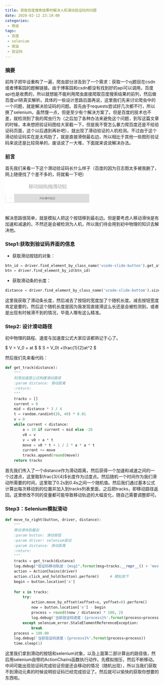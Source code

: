 ```yaml
---
title: 获取百度搜索结果时解决人机滑动验证码的问题
date: 2020-02-12 23:19:00
categories: 
 - 爬虫
tags:
 - 百度
 - selenium
 - 爬虫
 - 验证码
---
```


### 摘要

前阵子把毕设重构了一遍，爬虫部分涉及到了一个需求：获取一个oj题目在csdn或者博客园的题解链接。由于博客园和csdn都没有找到好的api可以调用，百度api也是收费的，所以就想能不能利用爬虫直接爬取百度搜索结果的前列，然后做百度url转真实解析。具体的一些设计思路后面再说，这里我们先来讨论爬虫中的一个问题，就是解决验证码的问题。首先由于requests尝试好几次都不行，所以换了selenium，虽然慢一点，但是至少有个解决方案了。但是百度的技术也不差，就检测到了我的爬虫行为（之后加了各种办法来避免这个问题，到写这篇文章的时候，本来想把验证码图给大家截一下，但是我不管怎么暴力爬百度还是不给验证码页面，这个以后遇到再补吧），就出现了滑动验证的人机检测。不过由于这个滑动验证码实在是太鸡肋了，就是直接滑倒最右边，所以相比于其他一些图形验证码来说还是比较简单的，废话说了一大堆，下面就来说说解决办法。 

<!-- more -->

### 前言

首先我们来看一下这个滑动验证码长什么样子（百度的因为日志图太多被我删了，网上随便找了个差不多的，将就看一下吧） 
![](/resources/images/2020-02-12/verify_code.png)

解决思路很简单，就是模拟人把这个按钮移到最右边。但是要考虑人移动滑块是有加速和减速的，不然还是会被检测为人机，所以我们待会用到初中物理的知识去解决他。 

### Step1:获取到验证码界面的信息

- 获取滑动按钮的对象： 

```python
btn_id = driver.find_element_by_class_name('vcode-slide-button').get_attribute('id')
btn = driver.find_element_by_id(btn_id)
```

- 获取滑动条的长度：

```python
distance = driver.find_element_by_class_name('vcode-slide-bottom').size['width'] - btn.size['width'] + random.randint(0, 4)
```

这里我获取了滑动条长度，然后减去了按钮的宽度加了个随机长度。减去按钮宽度肯定是要的，然后这个随机长度是因为我发现直接滑这么长还是会被检测到，或者是出现有时候滑不到的情况，毕竟人哪有这么精准。

### Step2: 设计滑动路径

初中物理的路程、速度与加速度公式大家应该都熟记于心了。 

$ V = V_0 + at $
$ S = V_0t +\frac{1}{2}at^2 $

然后我们先来看代码： 

```python
def get_track(distance):
    """
    利用加速度公式构建滑动路径
    :param distance: 滑动距离
    :return:
    """
    tracks = []
    current = 0
    mid = distance * 3 / 4
    t = random.randint(20, 40) * 0.01
    v = 0
    while current < distance:
        a = 10 if current < mid else -20
        v0 = v
        v = v0 + a * t
        move = v0 * t + 1 / 2 * a * a * t
        current += move
        tracks.append(round(move))
    return tracks
```

首先我们传入了一个distance作为滑动距离，然后获得一个加速和减速之间的一个过渡点，这里取$\frac{3}{4}$长度作为过度点。然后随机一个时间作为我们滑动所需要的时间，这里取了0.2s到0.4s之间一个随机值。然后我们通过基本公式计算出每次移动到的位置并加入到tracks列表里面，之后把tracks，即移动路径返回。这里修改不同的变量都可能导致移动轨迹的大幅变化，随自己需要调整即可。 



### Step3：Selenium模拟滑动

```python
def move_to_right(button, driver, distance):
    """
    移动滑块到最右
    :param button: 滑动按钮
    :param driver: selenium驱动
    :param distance: 滑动距离
    :return:
    """
    tracks = get_track(distance)
    log.debug("验证码移动轨迹：{msg}".format(msg=tracks.__repr__() + 'moving...'))
    action = ActionChains(driver)
    action.click_and_hold(button).perform()     # 模拟按下
    begin = button.location['x']

    for x in tracks:
        try:
            action.move_by_offset(xoffset=x, yoffset=0).perform()       # 模拟移动
            now = button.location['x'] - begin
            process = round((now / distance) * 100, 2)
            log.debug('当前验证码进度：{process}%'.format(process=process))
        except selenium_error.StaleElementReferenceException:
            break
    process = 100.00
    log.debug('当前验证码进度：{process}%'.format(process=process))
    time.sleep(1)
```

这里我们拿到滑动的按钮和selenium对象，以及上面第二部计算出的路径值，然后用selenium自带的ActionChains函数执行动作。先模拟按压，然后不断移动。中间可能出现验证码完成验证但是还会移动的情况（随机出现），所以当我们获取不到滑动元素的时候说明验证码已经完成验证了。然后就可以愉快的获取你想要的东西啦。 
